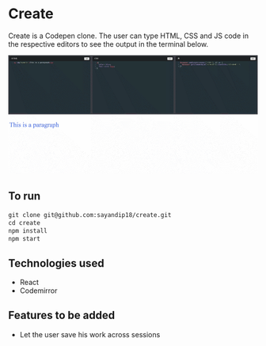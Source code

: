 # Create

Create is a Codepen clone. The user can type HTML, CSS and JS code in the respective editors
to see the output in the terminal below.

![demo](chrome-capture.gif)


## To run

```
git clone git@github.com:sayandip18/create.git
cd create
npm install
npm start
```

## Technologies used

* React
* Codemirror

## Features to be added

* Let the user save his work across sessions
